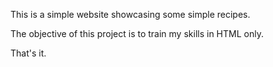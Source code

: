 This is a simple website showcasing some simple recipes.

The objective of this project is to train my skills in HTML only.

That's it.
